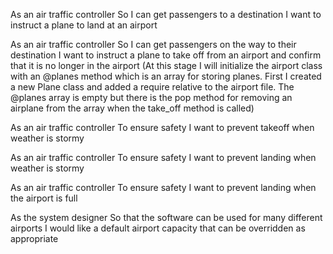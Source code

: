 As an air traffic controller
So I can get passengers to a destination
I want to instruct a plane to land at an airport


As an air traffic controller
So I can get passengers on the way to their destination
I want to instruct a plane to take off from an airport and confirm that it is no longer in the airport
(At this stage I will initialize the airport class with an @planes method which is an array for storing planes.  First I created a new Plane class and added a require relative to the airport file.  The @planes array is empty but there is the pop method for removing an airplane from the array when the take_off method is called)

As an air traffic controller
To ensure safety
I want to prevent takeoff when weather is stormy

As an air traffic controller
To ensure safety
I want to prevent landing when weather is stormy

As an air traffic controller
To ensure safety
I want to prevent landing when the airport is full

As the system designer
So that the software can be used for many different airports
I would like a default airport capacity that can be overridden as appropriate
